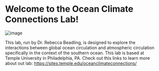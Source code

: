 # Welcome to the Ocean Climate Connections Lab!
![image](https://github.com/user-attachments/assets/4faef05a-8bb1-42f5-8ab8-02da082506f0)


This lab, run by Dr. Rebecca Beadling, is designed to explore the interactions between global ocean circulation and atmospheric circulation specifically in the context of the southern ocean. This lab is based at Temple University in Philadelphia, PA. Check out this links to learn more about out lab:
https://sites.temple.edu/oceanclimateconnections/


